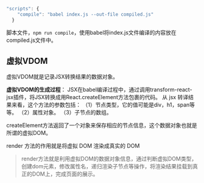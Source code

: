 
```js
"scripts": {
    "compile": "babel index.js --out-file compiled.js"
  }
```
脚本文件，`npm run compile`，使用babel将index.js文件编译的内容放在compiled.js文件中。

## 虚拟VDOM
虚拟VDOM就是记录JSX转换结果的数据对象。

**虚拟VDOM的生成过程**：
JSX在babel编译过程中，通过调用transform-react-jsx插件，将JSX转换成用React.createElement方法包裹的代码。
从 jsx 转译结果来看，这个方法的参数包括：
（1）节点类型，它的值可能是div，h1，span等等。
（2）属性对象。
（3）子节点的数组。

createElement方法返回了一个对象来保存相应的节点信息，这个数据对象也就是所谓的虚拟DOM。

render 方法的作用就是将虚拟 DOM 渲染成真实的 DOM
> render方法就是利用虚拟DOM的数据对象信息，通过判断虚拟DOM类型，创建dom元素，修改属性名，递归渲染子节点等操作，将渲染结果挂载到真正的DOM上，完成页面的展示。


